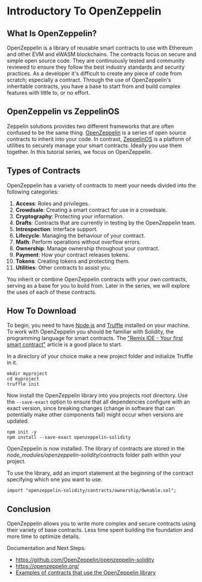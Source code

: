 # Introductory To OpenZeppelin

## What Is OpenZeppelin?

OpenZeppelin is a library of reusable smart contracts to use with Ethereum and other EVM and eWASM blockchains. The contracts focus on secure and simple open source code. They are continuously tested and community reviewed to ensure they follow the best industry standards and security practices. As a developer it's difficult to create any piece of code from scratch; especially a contract. Through the use of OpenZeppelin's inheritable contracts, you have a base to start from and build complex features with little to, or no effort.

## OpenZeppelin vs ZeppelinOS

Zeppelin solutions provides two different frameworks that are often confused to be the same thing. [OpenZeppelin](https://openzeppelin.org) is a series of open source contracts to inherit into your code. In contrast, [ZeppelinOS](https://zeppelinos.org) is a platform of utilities to securely manage your smart contracts. Ideally you use them together. In this tutorial series, we focus on OpenZeppelin.

## Types of Contracts

OpenZeppelin has a variety of contracts to meet your needs divided into the following categories:

1.  **Access**: Roles and privileges.
2.  **Crowdsale**: Creating a smart contract for use in a crowdsale.
3.  **Cryptography**: Protecting your information.
4.  **Drafts**: Contracts that are currently in testing by the OpenZeppelin team.
5.  **Introspection**: Interface support.
6.  **Lifecycle**: Managing the behaviour of your contract.
7.  **Math**: Perform operations without overflow errors.
8.  **Ownership**: Manage ownership throughout your contract.
9.  **Payment**: How your contract releases tokens.
10. **Tokens**: Creating tokens and protecting them.
11. **Utilities**: Other contracts to assist you.

You inherit or combine OpenZeppelin contracts with your own contracts, serving as a base for you to build from. Later in the series, we will explore the uses of each of these contracts.

## How To Download

To begin, you need to have [Node.js](https://nodejs.org/en/download/) and [Truffle](https://kauri.io/article/2b10c835fe4d463f909915bd75597d6b/v1/truffle-101-development-tools-for-smart-contracts) installed on your machine. To work with OpenZeppelin you should be familiar with Solidity, the programming language for smart contracts. The ["Remix IDE - Your first smart contract"](https://kauri.io/article/124b7db1d0cf4f47b414f8b13c9d66e2/v6/remix-ide-your-first-smart-contract) article is a good place to start.

In a directory of your choice make a new project folder and initialize Truffle in it.

```shell
mkdir myproject
cd myproject
truffle init
```

Now install the OpenZeppelin library into you projects root directory. Use the `--save-exact` option to ensure that all dependencies configure with an exact version, since breaking changes (change in software that can potentially make other components fail) might occur when versions are updated.

```shell
npm init -y
npm install --save-exact openzeppelin-solidity
```

OpenZeppelin is now installed. The library of contracts are stored in the _node_modules/openzeppelin-solidity/contracts_ folder path within your project.

To use the library, add an import statement at the beginning of the contract specifying which one you want to use.

```solidity
import "openzeppelin-solidity/contracts/ownership/Ownable.sol";
```

## Conclusion

OpenZeppelin allows you to write more complex and secure contracts using their variety of base contracts. Less time spent building the foundation and more time to optimize details.

Documentation and Next Steps:

- <https://github.com/OpenZeppelin/openzeppelin-solidity>
- <https://openzeppelin.org/>
- [Examples of contracts that use the OpenZeppelin library](https://github.com/OpenZeppelin/openzeppelin-solidity/tree/2c34cfbe0ea5b2969ca5a13710694f44c1be3e6a/contracts/mocks)
